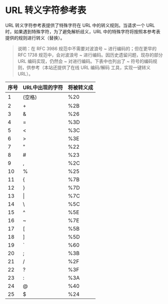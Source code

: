 ﻿# URL 转义字符参考表
URL 转义字符参考表提供了特殊字符在 URL 中的转义规则。当请求一个 URL 时，如果遇到特殊字符，为了避免解析歧义，URL 中的特殊字符将按照本参考表提供的规则进行转义（替换）。

> 说明：在 RFC 3986 规范中不需要对波浪号 ~ 进行编码的；但在更早的 RFC 1738 规范中，会对波浪号 ~ 进行编码。因历史遗留问题，现存的部分 URL 编码实现，仍然会 ~ 对进行编码。下表中也列出了 ~ 符号的编码规则，供参考（本站还提供了在线 URL 编码/解码 工具，实现一键转义URL）。

|序号	|URL中出现的字符|	将被转义成|
|---|---|---|
|1	|(空格)	|%20
|2	|+	|%2B
|3	|&	|%26
|4	|=	|%3D
|5	|<	|%3C
|6	|>	|%3E
|7	|"	|%22
|8	|#	|%23
|9	|,	|%2C
|10	|%|	%25
|11	|{|	%7B
|12	|}	|%7D
|13	|\|	|%7C
|14	|\	|%5C
|15	|^	|%5E
|16	|~	|%7E
|17	|[	|%5B
|18	|]	|%5D
|19	|`	|%60
|20	|;	|%3B
|21	|/	|%2F
|22	|?	|%3F
|23	|:	|%3A
|24	|@	|%40
|25	|$	|%24